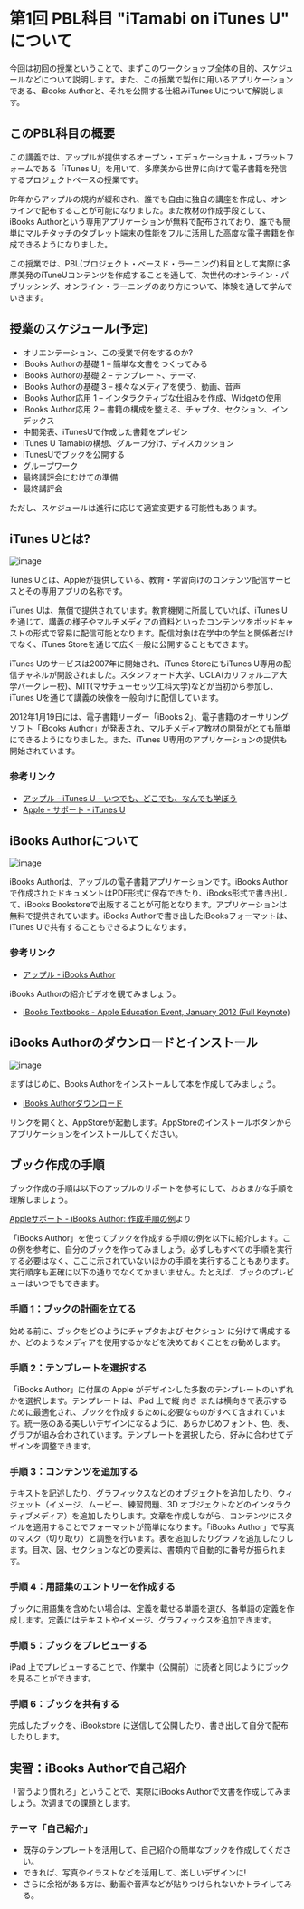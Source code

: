 # 第1回 PBL科目 "iTamabi on iTunes U" について

今回は初回の授業ということで、まずこのワークショップ全体の目的、スケジュールなどについて説明します。また、この授業で製作に用いるアプリケーションである、iBooks Authorと、それを公開する仕組みiTunes Uについて解説します。

## このPBL科目の概要

この講義では、アップルが提供するオープン・エデュケーショナル・プラットフォームである「iTunes U」を用いて、多摩美から世界に向けて電子書籍を発信するプロジェクトベースの授業です。

昨年からアップルの規約が緩和され、誰でも自由に独自の講座を作成し、オンラインで配布することが可能になりました。また教材の作成手段として、iBooks Authorという専用アプリケーションが無料で配布されており、誰でも簡単にマルチタッチのタブレット端末の性能をフルに活用した高度な電子書籍を作成できるようになりました。

この授業では、PBL(プロジェクト・ベースド・ラーニング)科目として実際に多摩美発のiTuneUコンテンツを作成することを通して、次世代のオンライン・パブリッシング、オンライン・ラーニングのあり方について、体験を通して学んでいきます。

## 授業のスケジュール(予定)

* オリエンテーション、この授業で何をするのか?
* iBooks Authorの基礎 1 – 簡単な文書をつくってみる
* iBooks Authorの基礎 2 – テンプレート、テーマ、
* iBooks Authorの基礎 3 – 様々なメディアを使う、動画、音声
* iBooks Author応用 1 – インタラクティブな仕組みを作成、Widgetの使用
* iBooks Author応用 2 – 書籍の構成を整える、チャプタ、セクション、インデックス
* 中間発表、iTunesUで作成した書籍をプレゼン
* iTunes U Tamabiの構想、グループ分け、ディスカッション
* iTunesUでブックを公開する
* グループワーク
* 最終講評会にむけての準備
* 最終講評会

ただし、スケジュールは進行に応じて適宜変更する可能性もあります。


## iTunes Uとは?

![image](img/130415/iTunesU.png)

Tunes Uとは、Appleが提供している、教育・学習向けのコンテンツ配信サービスとその専用アプリの名称です。

iTunes Uは、無償で提供されています。教育機関に所属していれば、iTunes Uを通じて、講義の様子やマルチメディアの資料といったコンテンツをポッドキャストの形式で容易に配信可能となります。配信対象は在学中の学生と関係者だけでなく、iTunes Storeを通じて広く一般に公開することもできます。

iTunes Uのサービスは2007年に開始され、iTunes StoreにもiTunes U専用の配信チャネルが開設されました。スタンフォード大学、UCLA(カリフォルニア大学バークレー校)、MIT(マサチューセッツ工科大学)などが当初から参加し、iTunes Uを通じて講義の映像を一般向けに配信しています。

2012年1月19日には、電子書籍リーダー「iBooks 2」、電子書籍のオーサリングソフト「iBooks Author」が発表され、マルチメディア教材の開発がとても簡単にできるようになりました。また、iTunes U専用のアプリケーションの提供も開始されています。

### 参考リンク

* [アップル - iTunes U - いつでも、どこでも、なんでも学ぼう](http://www.apple.com/jp/education/itunes-u/)
* [Apple - サポート - iTunes U](http://www.apple.com/jp/support/itunes-u/)

## iBooks Authorについて

![image](img/130415/iBooksAuthorIcon.jpg)

iBooks Authorは、アップルの電子書籍アプリケーションです。iBooks Authorで作成されたドキュメントはPDF形式に保存できたり、iBooks形式で書き出して、iBooks Bookstoreで出版することが可能となります。アプリケーションは無料で提供されています。iBooks Authorで書き出したiBooksフォーマットは、iTunes Uで共有することもできるようになります。

### 参考リンク

* [アップル - iBooks Author](http://www.apple.com/jp/ibooks-author/)

iBooks Authorの紹介ビデオを観てみましょう。

* [iBooks Textbooks - Apple Education Event, January 2012 (Full Keynote)](http://www.youtube.com/watch?v=2fMZj2CdM4I)

## iBooks Authorのダウンロードとインストール

![image](img/130415/ibooks_author_appstore.jpg)

まずはじめに、Books Authorをインストールして本を作成してみましょう。


* [iBooks Authorダウンロード](https://itunes.apple.com/jp/app/ibooks-author/id490152466?ls=1&mt=12)

リンクを開くと、AppStoreが起動します。AppStoreのインストールボタンからアプリケーションをインストールしてください。

## ブック作成の手順

ブック作成の手順は以下のアップルのサポートを参考にして、おおまかな手順を理解しましょう。

[Appleサポート - iBooks Author: 作成手順の例](http://support.apple.com/kb/PH2743?viewlocale=ja_JP)より

「iBooks Author」を使ってブックを作成する手順の例を以下に紹介します。この例を参考に、自分のブックを作ってみましょう。必ずしもすべての手順を実行する必要はなく、ここに示されていないほかの手順を実行することもあります。実行順序も正確に以下の通りでなくてかまいません。たとえば、ブックのプレビューはいつでもできます。

### 手順 1：ブックの計画を立てる
始める前に、ブックをどのようにチャプタおよび セクション に分けて構成するか、どのようなメディアを使用するかなどを決めておくことをお勧めします。

### 手順 2：テンプレートを選択する
「iBooks Author」に付属の Apple がデザインした多数のテンプレートのいずれかを選択します。テンプレート は、iPad 上で縦 向き または横向きで表示するために最適化され、ブックを作成するために必要なものがすべて含まれています。統一感のある美しいデザインになるように、あらかじめフォント、色、表、グラフが組み合わされています。テンプレートを選択したら、好みに合わせてデザインを調整できます。

### 手順 3：コンテンツを追加する
テキストを記述したり、グラフィックスなどのオブジェクトを追加したり、ウィジェット（イメージ、ムービー、練習問題、3D オブジェクトなどのインタラクティブメディア）を追加したりします。文章を作成しながら、コンテンツにスタイルを適用することでフォーマットが簡単になります。「iBooks Author」で写真のマスク（切り取り）と調整を行います。表を追加したりグラフを追加したりします。目次、図、セクションなどの要素は、書類内で自動的に番号が振られます。

### 手順 4：用語集のエントリーを作成する
ブックに用語集を含めたい場合は、定義を載せる単語を選び、各単語の定義を作成します。定義にはテキストやイメージ、グラフィックスを追加できます。

### 手順 5：ブックをプレビューする
iPad 上でプレビューすることで、作業中（公開前）に読者と同じようにブックを見ることができます。

### 手順 6：ブックを共有する
完成したブックを、iBookstore に送信して公開したり、書き出して自分で配布したりします。


## 実習：iBooks Authorで自己紹介

「習うより慣れろ」ということで、実際にiBooks Authorで文書を作成してみましょう。次週までの課題とします。

### テーマ「自己紹介」

* 既存のテンプレートを活用して、自己紹介の簡単なブックを作成してください。
* できれば、写真やイラストなどを活用して、楽しいデザインに!
* さらに余裕がある方は、動画や音声などが貼りつけられないかトライしてみる。


